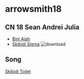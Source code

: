 # arrowsmith18
## CN 18 Sean Andrei Julia

- [Bini Aiah](https://encrypted-tbn0.gstatic.com/images?q=tbn:ANd9GcSYwCNNauGMKf7bzsRxOINjIQRgA-I_apDlxw&s)
- [Skibidi Sigma](https://i.ytimg.com/vi/WePNs-G7puA/hq720.jpg?sqp=-oaymwE7CK4FEIIDSFryq4qpAy0IARUAAAAAGAElAADIQj0AgKJD8AEB-AH-CYAC0AWKAgwIABABGGUgXShFMA8=&rs=AOn4CLC3dbKF2Jk8dzXTETyvDD2yhbgdeQ)
![download](https://github.com/user-attachments/assets/cabbe39e-405c-4c96-9dcc-b71475bf81a6)

## Song
[Skibidi Toilet](https://open.spotify.com/track/73AiQc9SXjjeii7jbhQ6Vc?si=8433058e9c2540a7)

